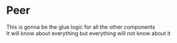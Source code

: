 # Peer
This is gonna be the glue logic for all the other components  
It will know about everything but everything will not know about it
